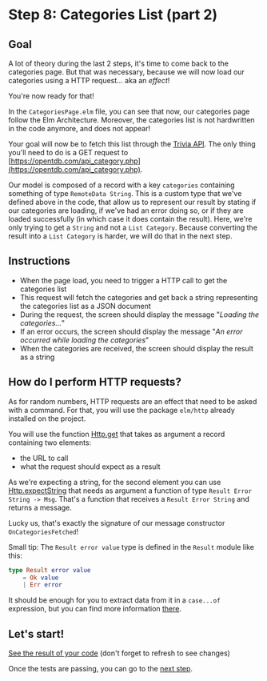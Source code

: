 # Step 8: Categories List (part 2)

## Goal

A lot of theory during the last 2 steps, it's time to come back to the categories page. But that was necessary, because we will now load our categories using a HTTP request... aka an *effect*! 

You're now ready for that!

In the `CategoriesPage.elm` file, you can see that now, our categories page follow the Elm Architecture. Moreover, the categories list is not hardwritten in the code anymore, and does not appear!

Your goal will now be to fetch this list through the [Trivia API](https://opentdb.com/api_config.php). The only thing you'll need to do is a GET request to [https://opentdb.com/api_category.php](https://opentdb.com/api_category.php).

Our model is composed of a record with a key `categories` containing something of type `RemoteData String`. This is a custom type that we've defined above in the code, that allow us to represent our result by stating if our categories are loading, if we've had an error doing so, or if they are loaded successfully (in which case it does contain the result). Here, we're only trying to get a `String` and not a `List Category`. Because converting the result into a `List Category` is harder, we will do that in the next step.


## Instructions 

 - When the page load, you need to trigger a HTTP call to get the categories list
 - This request will fetch the categories and get back a string representing the categories list as a JSON document
 - During the request, the screen should display the message "*Loading the categories...*"
 - If an error occurs, the screen should display the message "*An error occurred while loading the categories*"
 - When the categories are received, the screen should display the result as a string
 
 
## How do I perform HTTP requests?
 
As for random numbers, HTTP requests are an effect that need to be asked with a command. For that, you will use the package `elm/http` already installed on the project.

You will use the function [Http.get](https://package.elm-lang.org/packages/elm/http/latest/Http#get) that takes as argument a record containing two elements:
 - the URL to call
 - what the request should expect as a result
 
As we're expecting a string, for the second element you can use [Http.expectString](https://package.elm-lang.org/packages/elm/http/latest/Http#expectString) that needs as argument a function of type `Result Error String -> Msg`. That's a function that receives a `Result Error String` and returns a message. 

Lucky us, that's exactly the signature of our message constructor `OnCategoriesFetched`!

Small tip: The `Result error value` type is defined in the `Result` module like this:

```elm
type Result error value
    = Ok value
    | Err error
```

It should be enough for you to extract data from it in a `case...of` expression, but you can find more information [there](https://package.elm-lang.org/packages/elm/core/latest/Result).


## Let's start!

[See the result of your code](./CategoriesPage.elm) (don't forget to refresh to see changes)

Once the tests are passing, you can go to the [next step](../Step09).









